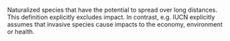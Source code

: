 Naturalized species that have the potential to spread over long distances. This definition explicitly excludes impact. In contrast, e.g. IUCN explicitly assumes that invasive species cause impacts to the economy, environment or health.